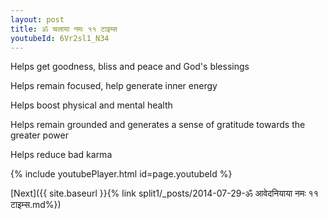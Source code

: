 ```yaml
---
layout: post
title: ॐ चलाया नमः ११ टाइम्स
youtubeId: 6Vr2sl1_N34
---
```

 
 
Helps get goodness, bliss and peace and God's blessings
 
Helps remain focused, help generate inner energy 
 
Helps boost physical and mental health 
 
Helps remain grounded and generates a sense of gratitude towards the greater power 
 
Helps reduce bad karma
 
 
 
 


{% include youtubePlayer.html id=page.youtubeId %}
 
[Next]({{ site.baseurl }}{% link  split1/_posts/2014-07-29-ॐ आवेदनियाया नमः ११ टाइम्स.md%})
 
